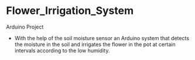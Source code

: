 # Flower_Irrigation_System

Arduino Project

- With the help of the soil moisture sensor an Arduino system that detects the moisture in the soil and irrigates the flower in the pot at certain intervals according to the low humidity.

